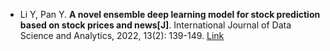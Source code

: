 * Li Y, Pan Y. <b>A novel ensemble deep learning model for stock prediction based on stock prices and news[J]</b>. International Journal of Data Science and Analytics, 2022, 13(2): 139-149. [Link](https://link.springer.com/article/10.1007/s41060-021-00279-9)
